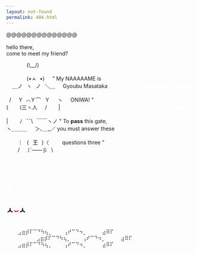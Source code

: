 ```yaml
---
layout: not-found
permalink: 404.html
---
```

@@@@@@@@@@@@@@
<br/><br/>
hello there, **<span style="color:white">Alice</span>**<br/>
come to meet my friend?<br/>

&nbsp;⠀&nbsp;⠀&nbsp; &nbsp; ⠀(\\__/)⠀&nbsp;⠀&nbsp; &nbsp;⠀&nbsp;⠀&nbsp; &nbsp;⠀&nbsp;⠀&nbsp;⠀&nbsp;&nbsp;⠀&nbsp;⠀&nbsp;⠀&nbsp;&nbsp;⠀&nbsp; &nbsp;⠀&nbsp;&nbsp;⠀&nbsp;⠀&nbsp; &nbsp;⠀&nbsp;&nbsp;⠀&nbsp;⠀&nbsp;<span style="color:white">**1.   what is your name?**</span><br/>
&nbsp;⠀&nbsp; &nbsp;⠀&nbsp; ⠀(•<span style="color:black">ㅅ</span><span style="color:white">⌣</span>•)⠀⠀" My NAAAAAME is <br/>
&nbsp; &nbsp; ＿ノ⠀ヽ⠀ノ⠀＼＿⠀⠀Gyoubu Masataka&nbsp;⠀&nbsp;⠀&nbsp;⠀&nbsp;⠀&nbsp;⠀<span style="color:white">**2.   what is your favorite color?**</span><br/>
&nbsp; /⠀⠀Y⠀⌒Ｙ⌒⠀Ｙ⠀⠀ヽ⠀⠀ONIWA! "&nbsp;⠀&nbsp;⠀&nbsp;⠀&nbsp;⠀&nbsp;⠀&nbsp;⠀&nbsp;⠀&nbsp;⠀&nbsp;⠀&nbsp;<br/>
(⠀⠀⠀(三ヽ人⠀⠀/⠀⠀⠀|&nbsp;⠀&nbsp;⠀&nbsp;⠀&nbsp;⠀&nbsp;⠀&nbsp;⠀&nbsp;⠀&nbsp;⠀&nbsp;⠀&nbsp;<span style="color:white">**3.   What is the avarage wingspan of a seagul?**</span><br/>
|⠀⠀⠀ﾉ⠀¯¯\\⠀￣￣ヽノ " To **pass** this gate, &nbsp;⠀&nbsp;⠀&nbsp;⠀&nbsp;⠀&nbsp;⠀&nbsp;⠀&nbsp;⠀&nbsp;⠀&nbsp;⠀&nbsp;<br/>
ヽ＿＿＿⠀⠀＞､＿_／ you must answer these &nbsp;⠀&nbsp;⠀&nbsp;⠀&nbsp;⠀&nbsp;⠀&nbsp;⠀&nbsp;⠀&nbsp;⠀&nbsp;⠀&nbsp;⠀&nbsp;⠀&nbsp;⠀&nbsp;⠀&nbsp;⠀&nbsp;⠀&nbsp;⠀<br/>
⠀⠀⠀｜⠀(⠀王⠀)〈 &nbsp; &nbsp; &nbsp; &nbsp; questions three "&nbsp;⠀&nbsp;⠀&nbsp;⠀&nbsp;⠀&nbsp;⠀&nbsp;⠀<br/>
⠀⠀⠀/⠀⠀ﾐ`——彡⠀\\   
 <br/>⠀⠀⠀⠀⠀⠀
# <span style="color:white">🐇&#xFE0E;</span>

## <span style="color:black">ㅅ</span><span style="color:red">⌣</span><span style="color:black">ㅅ</span><span style="color:white">⌣</span>
 <br/>
 ⠀⠀⠀⣠⣶⡾⠏⠉⠙⠳⢦⡀⠀⠀⠀⢠⠞⠉⠙⠲⡀⠀⠀⠀⠀⣴⠿⠏⠀⠀⠀⠀<br/>
    &nbsp; &nbsp; &nbsp; &nbsp;⠀&nbsp;⠀&nbsp;⠀&nbsp;⠀⣠⣶⡾⠏⠉⠙⠳⢦⡀⠀⠀⠀⢠⠞⠉⠙⠲⡀⠀⠀⠀⠀⣴⠿⠏⠀⠀⠀⠀<br/>
 ⠀⠀⠀⣠⣶⡾⠏⠉⠙⠳⢦⡀⠀⠀⠀⢠⠞⠉⠙⠲⡀⠀⠀⠀⠀⣴⠿⠏⠀⠀⠀⠀<br/>
